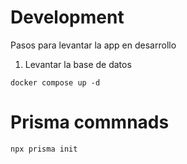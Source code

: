  # Development
 Pasos para levantar la app en desarrollo

 1. Levantar la base de datos
 ```
 docker compose up -d
 ```
 # Prisma commnads
 ```
 npx prisma init
 ```